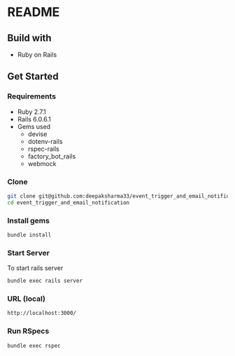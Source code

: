 # README

## Build with
- Ruby on Rails
## Get Started
### Requirements
- Ruby 2.7.1
- Rails 6.0.6.1
- Gems used
  - devise
  - dotenv-rails
  - rspec-rails
  - factory_bot_rails
  - webmock

### Clone
```bash
git clone git@github.com:deepaksharma33/event_trigger_and_email_notification.git
cd event_trigger_and_email_notification
```
### Install gems

```bash
bundle install
```
### Start Server
To start rails server
```bash
bundle exec rails server

```

### URL (local)
```bash
http://localhost:3000/
```

### Run RSpecs
```bash
bundle exec rspec
```
